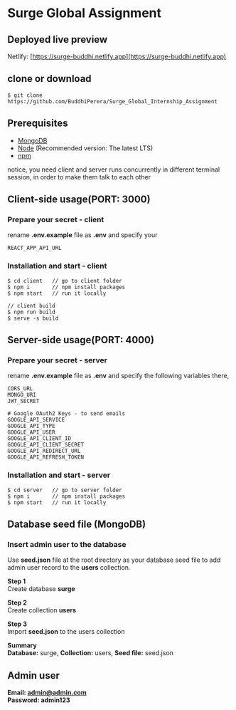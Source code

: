 # Surge Global Assignment

## Deployed live preview
Netlify: [https://surge-buddhi.netlify.app](https://surge-buddhi.netlify.app)



## clone or download
```terminal
$ git clone https://github.com/BuddhiPerera/Surge_Global_Internship_Assignment
```

## Prerequisites
- [MongoDB](https://www.mongodb.com/try/download/community)
- [Node](https://nodejs.org/en/download/) (Recommended version: The latest LTS)
- [npm](https://nodejs.org/en/download/package-manager/)

notice, you need client and server runs concurrently in different terminal session, in order to make them talk to each other

## Client-side usage(PORT: 3000)
### Prepare your secret - client

rename **.env.example** file as **.env** and specify your 
```terminal
REACT_APP_API_URL
```
### Installation and start - client
```terminal
$ cd client   // go to client folder
$ npm i       // npm install packages
$ npm start   // run it locally

// client build
$ npm run build
$ serve -s build
```

## Server-side usage(PORT: 4000)

### Prepare your secret - server

rename **.env.example** file as **.env** and specify the following variables there,

```terminal
CORS_URL
MONGO_URI
JWT_SECRET

# Google OAuth2 Keys - to send emails
GOOGLE_API_SERVICE
GOOGLE_API_TYPE
GOOGLE_API_USER
GOOGLE_API_CLIENT_ID
GOOGLE_API_CLIENT_SECRET
GOOGLE_API_REDIRECT_URL
GOOGLE_API_REFRESH_TOKEN
```

### Installation and start - server

```terminal
$ cd server   // go to server folder
$ npm i       // npm install packages
$ npm start   // run it locally
```

## Database seed file (MongoDB)
### Insert admin user to the database
Use **seed.json** file at the root directory as your database seed file to add admin user record to the **users** collection.

**Step 1**
\
Create database **surge**

**Step 2**
\
Create collection **users**

**Step 3**
\
Import **seed.json** to the users collection

**Summary**
\
**Database:** surge, **Collection:** users, **Seed file:** seed.json

## Admin user
**Email: admin@admin.com**
\
**Password: admin123**
